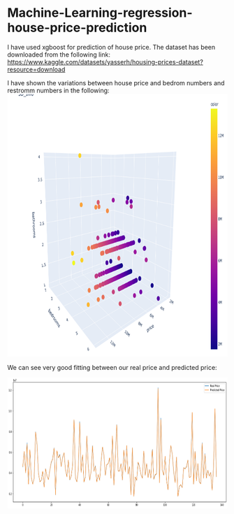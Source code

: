 # Machine-Learning-regression-house-price-prediction
I have used xgboost for prediction of house price.
The dataset has been downloaded from the following link:
https://www.kaggle.com/datasets/yasserh/housing-prices-dataset?resource=download

I have shown the variations between house price and bedrom numbers and restromm numbers in the following:
<img src="price_plot.png" width="800" height="600">

We can see very good fitting between our real price and predicted price:

<img src="fiiting.png" width="1000" height="300">

